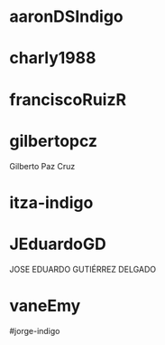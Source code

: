 # aaronDSIndigo


# charly1988


# franciscoRuizR


# gilbertopcz
Gilberto Paz Cruz

# itza-indigo


# JEduardoGD
JOSE EDUARDO GUTIÉRREZ DELGADO

# vaneEmy


#jorge-indigo


